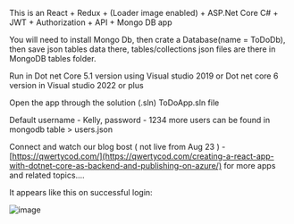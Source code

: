 This is an React + Redux + (Loader image enabled) + ASP.Net Core C# + JWT + Authorization + API + Mongo DB app

You will need to install Mongo Db, then crate a Database(name = ToDoDb),  then save json tables data there, tables/collections json files are there in MongoDB tables folder.

Run in Dot net Core 5.1 version using Visual studio 2019 or Dot net core 6 version in Visual studio 2022 or plus

Open the app through the solution (.sln) ToDoApp.sln file

Default username - Kelly, password - 1234
more users can be found in mongodb table > users.json

Connect and watch our blog bost ( not live from Aug 23 ) - [https://qwertycod.com/](https://qwertycod.com/creating-a-react-app-with-dotnet-core-as-backend-and-publishing-on-azure/) for more apps and related topics....

It appears like this on successful login:

![image](https://github.com/qwertycod/ToDoApp2022/assets/112320985/b41a5013-8561-49b1-b139-d82ead244438)
